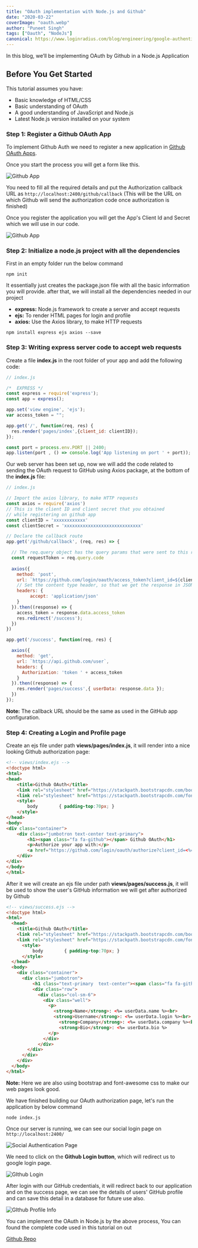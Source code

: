 ```yaml
---
title: "OAuth implementation with Node.js and Github"
date: "2020-03-22"
coverImage: "oauth.webp"
author: "Puneet Singh"
tags: ["Oauth", "NodeJs"]
canonical: https://www.loginradius.com/blog/engineering/google-authentication-with-nodejs-and-passportjs/
---
```


In this blog, we’ll be implementing OAuth by Github in a Node.js Application

## Before You Get Started
This tutorial assumes you have:

*   Basic knowledge of HTML/CSS
*   Basic understanding of OAuth
*   A good understanding of JavaScript and Node.js
*   Latest Node.js version installed on your system

### Step 1: Register a Github OAuth App

To implement Github Auth we need to register a new application in [Github OAuth Apps](https://github.com/settings/applications/new).

Once you start the process you will get a form like this.

![Github App](git_new_app.webp "Github App")

You need to fill all the required details and put the Authorization callback URL as `http://localhost:2400/github/callback` (This will be the URL on which Github will send the authorization code once authorization is finished)


Once you register the application you will get the App's Client Id and Secret which we will use in our code.

![Github App](github_cred.webp "Github App")



### Step 2: Initialize a node.js project with all the dependencies

First in an empty folder run the below command

```
npm init
```
It essentially just creates the package.json file with all the basic information you will provide. after that, we will install all the dependencies needed in our project 


- **express:**  Node.js framework to create a server and accept requests
- **ejs:**  To render HTML pages for login and profile
- **axios:**  Use the Axios library, to make HTTP requests

```
npm install express ejs axios --save
```


### Step 3: Writing express server code to accept web requests

Create a file **index.js** in the root folder of your app and add the following code: 


```javascript
// index.js

/*  EXPRESS */
const express = require('express');
const app = express();

app.set('view engine', 'ejs');
var access_token = "";

app.get('/', function(req, res) {
  res.render('pages/index',{client_id: clientID});
});

const port = process.env.PORT || 2400;
app.listen(port , () => console.log('App listening on port ' + port));
```

Our web server has been set up, now we will add the code related to sending the OAuth request to GitHub using Axios package, at the bottom of the **index.js** file:


```javascript
// index.js

// Import the axios library, to make HTTP requests
const axios = require('axios')
// This is the client ID and client secret that you obtained
// while registering on github app
const clientID = 'xxxxxxxxxxxx'
const clientSecret = 'xxxxxxxxxxxxxxxxxxxxxxxxxxxxx'

// Declare the callback route
app.get('/github/callback', (req, res) => {

  // The req.query object has the query params that were sent to this route.
  const requestToken = req.query.code
  
  axios({
    method: 'post',
    url: `https://github.com/login/oauth/access_token?client_id=${clientID}&client_secret=${clientSecret}&code=${requestToken}`,
    // Set the content type header, so that we get the response in JSON
    headers: {
         accept: 'application/json'
    }
  }).then((response) => {
    access_token = response.data.access_token
    res.redirect('/success');
  })
})

app.get('/success', function(req, res) {

  axios({
    method: 'get',
    url: `https://api.github.com/user`,
    headers: {
      Authorization: 'token ' + access_token
    }
  }).then((response) => {
    res.render('pages/success',{ userData: response.data });
  })
});
```

**Note:** The callback URL should be the same as used in the GitHub app configuration.

### Step 4: Creating a Login and Profile page

Create an ejs file under path **views/pages/index.js**, it will render into a nice looking Github authorization page:

```html 
<!-- views/index.ejs -->
<!doctype html>
<html>
<head>
    <title>Github OAuth</title>
    <link rel="stylesheet" href="https://stackpath.bootstrapcdn.com/bootstrap/4.4.1/css/bootstrap.min.css"> <!-- load bulma css -->
    <link rel="stylesheet" href="https://stackpath.bootstrapcdn.com/font-awesome/4.7.0/css/font-awesome.min.css"> <!-- load fontawesome -->
    <style>
        body        { padding-top:70px; }
    </style>
</head>
<body>
<div class="container">
    <div class="jumbotron text-center text-primary">
        <h1><span class="fa fa-github"></span> Github OAuth</h1>
        <p>Authorize your app with:</p>
        <a href="https://github.com/login/oauth/authorize?client_id=<%= client_id %>" class="btn btn-danger"><span class="fa fa-github"></span> Github Login</a>
    </div>
</div>
</body>
</html> 
```

After it we will create an ejs file under path **views/pages/success.js**, it will be used to show the user's GitHub information we will get after authorized by Github

```html 
<!-- views/success.ejs -->
<!doctype html>
<html>
  <head>
    <title>Github OAuth</title>
    <link rel="stylesheet" href="https://stackpath.bootstrapcdn.com/bootstrap/4.4.1/css/bootstrap.min.css"> <!-- load bulma css -->
    <link rel="stylesheet" href="https://stackpath.bootstrapcdn.com/font-awesome/4.7.0/css/font-awesome.min.css"> <!-- load fontawesome -->
      <style>
          body        { padding-top:70px; }
      </style>
  </head>
  <body>
    <div class="container">
      <div class="jumbotron">
          <h1 class="text-primary  text-center"><span class="fa fa-github"></span> Github Information</h1>
          <div class="row">
            <div class="col-sm-6">
              <div class="well">
                <p>
                  <strong>Name</strong>: <%= userData.name %><br>
                  <strong>Username</strong>: <%= userData.login %><br>
                    <strong>Company</strong>: <%= userData.company %><br>
                    <strong>Bio</strong>: <%= userData.bio %>
                </p>
              </div>
            </div>
        </div>
      </div>
    </div>
  </body>
</html>
```
**Note:** Here we are also using bootstrap and font-awesome css to make our web pages look good. 



We have finished building our OAuth authorization page, let's run the application by below command


```
node index.js
```

Once our server is running, we can see our social login page on `http://localhost:2400/`

![Social Authentication Page](github_login.webp "Social Authentication Page")

We need to click on the **Github Login button**, which will redirect us to google login page.

![GIthub Login](github_auth.webp "GIthub Login")

After login with our GitHub credentials, it will redirect back to our application and on the success page, we can see the details of users' GitHub profile and can save this detail in a database for future use also.

![GIthub Profile Info](github_profile.webp "Github Profile Info")

You can implement the OAuth in Node.js by the above process, You can found the complete code used in this tutorial on out

[ Github Repo ](https://github.com/LoginRadius/engineering-blog-samples/tree/master/NodeJs/)